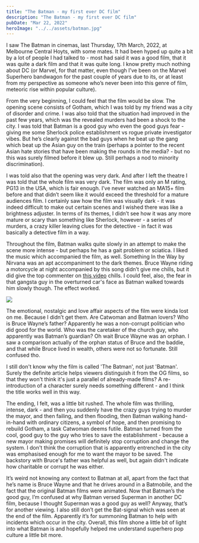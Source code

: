 ```yaml
---
title: "The Batman - my first ever DC film"
description: "The Batman - my first ever DC film"
pubDate: "Mar 22, 2022"
heroImage: "../../assets/batman.jpg"
---
```


I saw The Batman in cinemas, last Thursday, 17th March, 2022, at Melbourne Central Hoyts, with some mates. It had been hyped up quite a bit by a lot of people I had talked to - most had said it was a good film, that it was quite a dark film and that it was quite long. I know pretty much nothing about DC (or Marvel, for that matter, even though I’ve been on the Marvel Superhero bandwagon for the past couple of years due to its, or at least from my perspective as someone who’s never been into this genre of film, meteoric rise within popular culture). 

From the very beginning, I could feel that the film would be slow. The opening scene consists of Gotham, which I was told by my friend was a city of disorder and crime. I was also told that the situation had improved in the past few years, which was the revealed murders had been a shock to the city. I was told that Batman is a good guy who even the good guys fear - giving me some Sherlock police establishment vs rogue private investigator vibes. But he’s clearly against the bad guys when he beat up the gang which beat up the Asian guy on the train (perhaps a pointer to the recent Asian hate stories that have been making the rounds in the media? - but no this was surely filmed before it blew up. Still perhaps a nod to minority discrimination).

I was told also that the opening was very dark. And after I left the theatre I was told that the whole film was very dark. The film was only an M rating, PG13 in the USA, which is fair enough. I’ve never watched an MA15+ film before and that didn’t seem like it would exceed the threshold for a mature audiences film. I certainly saw how the film was visually dark - it was indeed difficult to make out certain scenes and I wished there was like a brightness adjuster. In terms of its themes, I didn’t see how it was any more mature or scary than something like Sherlock, however - a series of murders, a crazy killer leaving clues for the detective - in fact it was basically a detective film in a way.

Throughout the film, Batman walks quite slowly in an attempt to make the scene more intense - but perhaps he has a gait problem or sciatica. I liked the music which accompanied the film, as well. Something In the Way by Nirvana was an apt accompaniment to the dark themes. Bruce Wayne riding a motorcycle at night accompanied by this song didn’t give me chills, but it did give the top commenter on <a href="https://www.youtube.com/watch?v=1YhR5UfaAzM">this video</a> chills. I could feel, also, the fear in that gangsta guy in the overturned car's face as Batman walked towards him slowly though. The effect worked.

<img src="{{site.url}}/assets/nostalgia/batman_1.jpg">

The emotional, nostalgic and love affair aspects of the film were kinda lost on me. Because I didn’t get them. Are Catwoman and Batman lovers? Who is Bruce Wayne’s father? Apparently he was a non-corrupt politician who did good for the world. Who was the caretaker of the church guy, who apparently was Batman’s guardian? Oh wait Bruce Wayne was an orphan. I saw a comparison actually of the orphan status of Bruce and the baddie, and that while Bruce lived in wealth, others were not so fortunate. Still confused tho.

I still don't know why the film is called 'The Batman', not just 'Batman'. Surely the definite article helps viewers distinguish it from the OG films, so that they won't think it's just a parallel of already-made films? A re-introduction of a character surely needs something different - and I think the title works well in this way.

The ending, I felt, was a little bit rushed. The whole film was thrilling, intense, dark - and then you suddenly have the crazy guys trying to murder the mayor, and then failing, and then flooding, then Batman walking hand-in-hand with ordinary citizens, a symbol of hope, and then promising to rebuild Gotham, a task Catwoman deems futile. Batman turned from the cool, good guy to the guy who tries to save the establishment - because a new mayor making promises will definitely stop corruption and change the system. I don't think the corruption that is apparently entrenched in the city was emphasised enough for me to want the mayor to be saved. The backstory with Bruce's father was helpful as well, but again didn't indicate how charitable or corrupt he was either.

It’s weird not knowing any context to Batman at all, apart from the fact that he’s name is Bruce Wayne and that he drives around in a Batmobile, and the fact that the original Batman films were animated. Now that Batman’s the good guy, I’m confused at why Batman versed Superman in another DC film, because I thought Superman was a good guy as well? Anyway, that’s for another viewing. I also still don’t get the Bat-signal which was seen at the end of the film. Apparently it’s for summoning Batman to help with incidents which occur in the city. Overall, this film shone a little bit of light into what Batman is and hopefully helped me understand superhero pop culture a little bit more.
